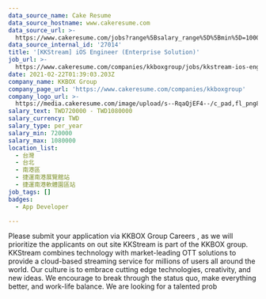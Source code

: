 ```yaml
---
data_source_name: Cake Resume
data_source_hostname: www.cakeresume.com
data_source_url: >-
  https://www.cakeresume.com/jobs?range%5Bsalary_range%5D%5Bmin%5D=1000000&refinementList%5Bprofession%5D%5B0%5D=tech_android-development&refinementList%5Bprofession%5D%5B1%5D=tech_ios-development
data_source_internal_id: '27014'
title: '[KKStream] iOS Engineer (Enterprise Solution)'
job_url: >-
  https://www.cakeresume.com/companies/kkboxgroup/jobs/kkstream-ios-engineer-enterprise-solution
date: 2021-02-22T01:39:03.203Z
company_name: KKBOX Group
company_page_url: 'https://www.cakeresume.com/companies/kkboxgroup'
company_logo_url: >-
  https://media.cakeresume.com/image/upload/s--RqaQjEF4--/c_pad,fl_png8,h_200,w_200/v1604375754/f9qlpok430hwd4k1zx95.png
salary_text: TWD720000 - TWD1080000
salary_currency: TWD
salary_type: per_year
salary_min: 720000
salary_max: 1080000
location_list:
  - 台灣
  - 台北
  - 南港區
  - 捷運南港展覽館站
  - 捷運南港軟體園區站
job_tags: []
badges:
  - App Developer

---
```


Please submit your application via KKBOX Group Careers , as we will prioritize the applicants on out site KKStream is part of the KKBOX group. KKStream combines technology with market-leading OTT solutions to provide a cloud-based streaming service for millions of users all around the world. Our culture is to embrace cutting edge technologies, creativity, and new ideas. We encourage to break through the status quo, make everything better, and work-life balance. We are looking for a talented prob